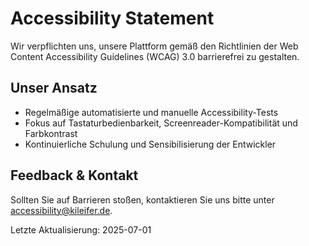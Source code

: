 # Accessibility Statement

Wir verpflichten uns, unsere Plattform gemäß den Richtlinien der Web Content Accessibility Guidelines (WCAG) 3.0 barrierefrei zu gestalten.

## Unser Ansatz
- Regelmäßige automatisierte und manuelle Accessibility-Tests
- Fokus auf Tastaturbedienbarkeit, Screenreader-Kompatibilität und Farbkontrast
- Kontinuierliche Schulung und Sensibilisierung der Entwickler

## Feedback & Kontakt
Sollten Sie auf Barrieren stoßen, kontaktieren Sie uns bitte unter accessibility@kileifer.de.

Letzte Aktualisierung: 2025-07-01
